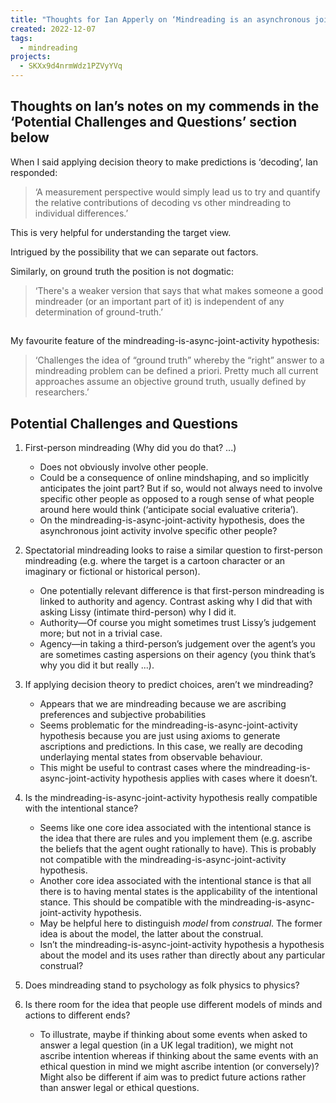 ```yaml
---
title: "Thoughts for Ian Apperly on ‘Mindreading is an asynchronous joint activity’"
created: 2022-12-07
tags:
  - mindreading
projects:
  - SKXx9d4nrmWdz1PZVyYVq
---
```


## Thoughts on Ian’s notes on my commends in the ‘Potential Challenges and Questions’ section below

When I said applying decision theory to make predictions is ‘decoding’, Ian responded:

> ‘A measurement perspective would simply lead us to try and quantify the relative contributions of decoding vs other mindreading to individual differences.’

This is very helpful for understanding the target view.

Intrigued by the possibility that we can separate out factors.

Similarly, on ground truth the position is not dogmatic:

> ‘There's a weaker version that says that what makes someone a good mindreader (or an important part of it) is independent of any determination of ground-truth.’

## 

My favourite feature of the mindreading-is-async-joint-activity hypothesis:

> ‘Challenges the idea of “ground truth” whereby the “right” answer to a mindreading problem can be defined a priori. Pretty much all current approaches assume an objective ground truth, usually defined by researchers.’

## Potential Challenges and Questions

1. First-person mindreading (Why did you do that? ...)
   * Does not obviously involve other people.
   * Could be a consequence of online mindshaping, and so implicitly anticipates the joint part? But if so, would not always need to involve specific other people as opposed to a rough sense of what people around here would think (‘anticipate social evaluative criteria’).
   * On the mindreading-is-async-joint-activity hypothesis, does the asynchronous joint activity involve specific other people?

2. Spectatorial mindreading looks to raise a similar question to first-person mindreading (e.g. where the target is a cartoon character or an imaginary or fictional or historical person).  
   * One potentially relevant difference is that first-person mindreading is linked to authority and agency. Contrast asking why I did that with asking Lissy (intimate third-person) why I did it. 
   * Authority—Of course you might sometimes trust Lissy’s judgement more; but not in a trivial case. 
   * Agency—in taking a third-person’s judgement over the agent’s you are sometimes casting aspersions on their agency (you think that’s why you did it but really ...).

3. If applying decision theory to predict choices, aren’t we mindreading? 
   * Appears that we are mindreading because we are ascribing preferences and subjective probabilities
   * Seems problematic for the mindreading-is-async-joint-activity hypothesis because you are just using axioms to generate ascriptions and predictions.  In this case, we really are decoding underlaying mental states from observable behaviour.
   * This might be useful to contrast cases where the mindreading-is-async-joint-activity hypothesis applies with cases where it doesn’t.

3. Is the mindreading-is-async-joint-activity hypothesis really compatible with the intentional stance? 
   * Seems like one core idea associated with the intentional stance is the idea that there are rules and you implement them (e.g. ascribe the beliefs that the agent ought rationally to have). This is probably not compatible with the mindreading-is-async-joint-activity hypothesis.
   * Another core idea associated with the intentional stance is that all there is to having mental states is the applicability of the intentional stance. This should be compatible with the mindreading-is-async-joint-activity hypothesis.
   * May be helpful here to distinguish *model* from *construal*. The former idea is about the model, the latter about the construal.
   * Isn’t the mindreading-is-async-joint-activity hypothesis a hypothesis about the model and its uses rather than directly about any particular construal? 

4. Does mindreading stand to psychology as folk physics to physics?

4. Is there room for the idea that people use different models of minds and actions to different ends?
   * To illustrate, maybe if thinking about some events when asked to answer a legal question (in a UK legal tradition), we might not ascribe intention whereas if thinking about the same events with an ethical question in mind we might ascribe intention (or conversely)?  Might also be different if aim was to predict future actions rather than answer legal or ethical questions.

<!-- 
IAN ALREADY HAS THIS UNDER WHY? (first section)

5. Might be interesting approach to work back from some facts in need of explanation to the mindreading-is-async-joint-activity hypothesis.
   * For example, the facts about social and linguistic conditions influencing development
   * For example, ‘a key criterion for individual success is having similar intuitions to other people about what is relevant’ might be a one.
   * May also take mindshaping to be a fact that needs explaining? -->

